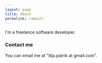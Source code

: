 ```yaml
---
layout: page
title: About
permalink: /about/
---
```


I'm a freelance software developer.

### Contact me

You can email me at "lilja.patrik at gmail.com".
